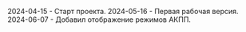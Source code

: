 2024-04-15 - Старт проекта.
2024-05-16 - Первая рабочая версия.
2024-06-07 - Добавил отображение режимов АКПП.
